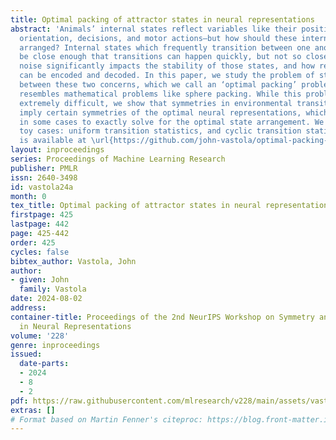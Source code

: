```yaml
---
title: Optimal packing of attractor states in neural representations
abstract: 'Animals’ internal states reflect variables like their position in space,
  orientation, decisions, and motor actions—but how should these internal states be
  arranged? Internal states which frequently transition between one another should
  be close enough that transitions can happen quickly, but not so close that neural
  noise significantly impacts the stability of those states, and how reliably they
  can be encoded and decoded. In this paper, we study the problem of striking a balance
  between these two concerns, which we call an ‘optimal packing’ problem since it
  resembles mathematical problems like sphere packing. While this problem is generally
  extremely difficult, we show that symmetries in environmental transition statistics
  imply certain symmetries of the optimal neural representations, which allows us
  in some cases to exactly solve for the optimal state arrangement. We focus on two
  toy cases: uniform transition statistics, and cyclic transition statistics. Code
  is available at \url{https://github.com/john-vastola/optimal-packing-neurreps23}.'
layout: inproceedings
series: Proceedings of Machine Learning Research
publisher: PMLR
issn: 2640-3498
id: vastola24a
month: 0
tex_title: Optimal packing of attractor states in neural representations
firstpage: 425
lastpage: 442
page: 425-442
order: 425
cycles: false
bibtex_author: Vastola, John
author:
- given: John
  family: Vastola
date: 2024-08-02
address:
container-title: Proceedings of the 2nd NeurIPS Workshop on Symmetry and Geometry
  in Neural Representations
volume: '228'
genre: inproceedings
issued:
  date-parts:
  - 2024
  - 8
  - 2
pdf: https://raw.githubusercontent.com/mlresearch/v228/main/assets/vastola24a/vastola24a.pdf
extras: []
# Format based on Martin Fenner's citeproc: https://blog.front-matter.io/posts/citeproc-yaml-for-bibliographies/
---
```

